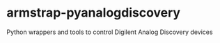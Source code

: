 # armstrap-pyanalogdiscovery
Python wrappers and tools to control Digilent Analog Discovery devices
